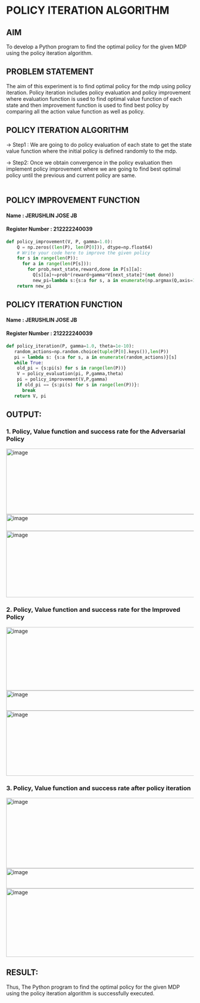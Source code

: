 # POLICY ITERATION ALGORITHM

## AIM
To develop a Python program to find the optimal policy for the given MDP using the policy iteration algorithm.

## PROBLEM STATEMENT
The aim of this experiment is to find optimal policy for the mdp using policy iteration. Policy iteration includes policy evaluation and policy improvement where evaluation function is used to find optimal value function of each state and then improvement function is used to find best policy by comparing all the action value function as well as policy.

## POLICY ITERATION ALGORITHM
-> Step1 :
We are going to do policy evaluation of each state to get the state value function where the initial policy is defined randomly to the mdp.

-> Step2:
Once we obtain convergence in the policy evaluation then implement policy improvement where we are going to find best optimal policy until the previous and current policy are same.
</br>
</br>

## POLICY IMPROVEMENT FUNCTION
#### Name : JERUSHLIN JOSE JB
#### Register Number : 212222240039
```python
def policy_improvement(V, P, gamma=1.0):
    Q = np.zeros((len(P), len(P[0])), dtype=np.float64)
    # Write your code here to improve the given policy
    for s in range(len(P)):
      for a in range(len(P[s])):
        for prob,next_state,reward,done in P[s][a]:
          Q[s][a]+=prob*(reward+gamma*V[next_state]*(not done))
          new_pi=lambda s:{s:a for s, a in enumerate(np.argmax(Q,axis=1))}[s]
    return new_pi
```
## POLICY ITERATION FUNCTION
#### Name : JERUSHLIN JOSE JB
#### Register Number : 212222240039
```python
def policy_iteration(P, gamma=1.0, theta=1e-10):
   random_actions=np.random.choice(tuple(P[0].keys()),len(P))
   pi = lambda s: {s:a for s, a in enumerate(random_actions)}[s]
   while True:
    old_pi = {s:pi(s) for s in range(len(P))}
    V = policy_evaluation(pi, P,gamma,theta)
    pi = policy_improvement(V,P,gamma)
    if old_pi == {s:pi(s) for s in range(len(P))}:
      break
   return V, pi
```

## OUTPUT:
### 1. Policy, Value function and success rate for the Adversarial Policy
<img width="743" height="176" alt="image" src="https://github.com/user-attachments/assets/488c19bc-c43c-462d-8a5e-5b275c46f3c4" />
<img width="770" height="45" alt="image" src="https://github.com/user-attachments/assets/52c48577-3152-4223-9897-e3f839b33934" />
<img width="691" height="178" alt="image" src="https://github.com/user-attachments/assets/7222c4ed-d81b-40ed-a654-f4f4e1674b58" />




### 2. Policy, Value function and success rate for the Improved Policy
<img width="804" height="170" alt="image" src="https://github.com/user-attachments/assets/b906eb8e-cfa6-4312-ae6c-910da1a6f735" />
<img width="769" height="54" alt="image" src="https://github.com/user-attachments/assets/98eff415-eb1d-43ee-83a6-b1ee368cb618" />
<img width="696" height="175" alt="image" src="https://github.com/user-attachments/assets/5efecba1-7ff8-4cee-ace5-7a0beffc0071" />




### 3. Policy, Value function and success rate after policy iteration
<img width="710" height="189" alt="image" src="https://github.com/user-attachments/assets/d4289d09-c95e-4632-b44c-e0dd931c3a64" />
<img width="808" height="54" alt="image" src="https://github.com/user-attachments/assets/069135e3-c7a4-408a-bb09-04897ed35082" />
<img width="827" height="184" alt="image" src="https://github.com/user-attachments/assets/77dfdaa0-b9d2-439d-acff-2e16728a6063" />


## RESULT:
Thus, The Python program to find the optimal policy for the given MDP using the policy iteration algorithm is successfully executed.
